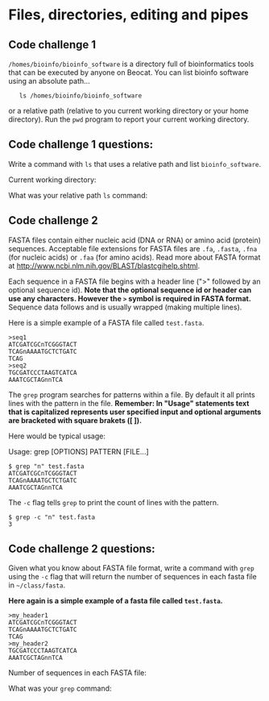 Files, directories, editing and pipes
=====================================

## Code challenge 1

`/homes/bioinfo/bioinfo_software` is a directory full of bioinformatics tools that can be executed by anyone on Beocat. You can list bioinfo software using an absolute path...

       ls /homes/bioinfo/bioinfo_software

or a relative path (relative to you current working directory or your home directory). Run the `pwd` program to report your current working directory. 

## Code challenge 1 questions:
Write a command with `ls` that uses a relative path and list `bioinfo_software`.

Current working directory:

What was your relative path `ls` command:

## Code challenge 2

FASTA files contain either nucleic acid (DNA or RNA) or amino acid (protein) sequences. Acceptable file extensions for FASTA files are `.fa`, `.fasta`, `.fna` (for nucleic acids) or `.faa` (for amino acids). Read more about FASTA format at http://www.ncbi.nlm.nih.gov/BLAST/blastcgihelp.shtml. 

Each sequence in a FASTA file begins with a header line (">" followed by an optional sequence id). **Note that the optional sequence id or header can use any characters. However the `>` symbol is required in FASTA format.** Sequence data follows and is usually wrapped (making multiple lines).

Here is a simple example of a FASTA file called `test.fasta`.

```
>seq1
ATCGATCGCnTCGGGTACT
TCAGnAAAATGCTCTGATC
TCAG
>seq2
TGCGATCCCTAAGTCATCA
AAATCGCTAGnnTCA
```

The `grep` program searches for patterns within a file. By default it all prints lines with the pattern in the file. **Remember: In "Usage" statements text that is capitalized represents user specified input and optional arguments are bracketed with square brakets ([ ]).**

Here would be typical usage:

   Usage:   grep [OPTIONS] PATTERN [FILE...]

```
$ grep "n" test.fasta
ATCGATCGCnTCGGGTACT
TCAGnAAAATGCTCTGATC
AAATCGCTAGnnTCA
```
The `-c` flag tells `grep` to print the count of lines with the pattern.

```
$ grep -c "n" test.fasta
3
```

## Code challenge 2 questions:
Given what you know about FASTA file format, write a command with `grep` using the `-c` flag that will return the number of sequences in each fasta file in `~/class/fasta`.

**Here again is a simple example of a fasta file called `test.fasta`.**

```
>my_header1
ATCGATCGCnTCGGGTACT
TCAGnAAAATGCTCTGATC
TCAG
>my_header2
TGCGATCCCTAAGTCATCA
AAATCGCTAGnnTCA
```

Number of sequences in each FASTA file:

What was your `grep` command:

